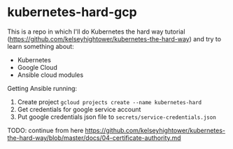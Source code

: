 # kubernetes-hard-gcp

This is a repo in which I'll do Kubernetes the hard way tutorial 
(https://github.com/kelseyhightower/kubernetes-the-hard-way) and try to learn something about:
- Kubernetes 
- Google Cloud 
- Ansible cloud modules 

Getting Ansible running:
1. Create project `gcloud projects create --name kubernetes-hard`
1. Get credentials for google service account
1. Put google credentials json file to `secrets/service-credentials.json`

TODO: continue from here https://github.com/kelseyhightower/kubernetes-the-hard-way/blob/master/docs/04-certificate-authority.md